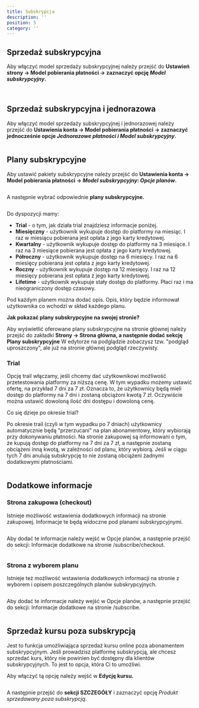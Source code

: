 ```yaml
---
title: Subskrypcja
description: ''
position: 5
category: ''
---
```


## Sprzedaż subskrypcyjna
Aby włączyć model sprzedaży subskrypcyjnej należy przejść do **Ustawień strony -> Model pobierania płatności -> zaznaczyć opcję *Model subskrypcyjny*.**

<br>

## Sprzedaż subskrypcyjna i jednorazowa
Aby włączyć model sprzedaży subskrypcyjnej i jednorazowej należy przejść do **Ustawienia konta -> Model pobierania płatności -> zaznaczyć jednocześnie opcje *Jednorazowe płatności i Model subskrypcyjny*.**

<img src="/img/screen-sub-poj.png" alt=""/>


<br/>

## Plany subskrypcyjne

Aby ustawić pakiety subskrypcyjne należy przejść do **Ustawienia konta -> Model pobierania płatności -> *Model subskrypcyjny*: *Opcje planów*.**

<img src="/img/screen-sub-plany.png" alt=""/>

A następnie wybrać odpowiednie **plany subskrypcyjne.**

<img src="/img/screen-opcja-planow-1.jpg" alt=""/>

Do dyspozycji mamy:

* **Trial** - o tym, jak działa trial znajdziesz informacje poniżej.
* **Miesięczny** - użytkownik wykupuje dostęp do platformy na miesiąc. I raz w miesiącu pobierana jest opłata z jego karty kredytowej.
* **Kwartalny** - użytkownik wykupuje dostęp do platformy na 3 miesiące. I raz na 3 miesiące pobierana jest opłata z jego karty kredytowej.
* **Półroczny** - użytkownik wykupuje dostęp na 6 miesięcy. I raz na 6 miesięcy pobierana jest opłata z jego karty kredytowej.
* **Roczny** - użytkownik wykupuje dostęp na 12 miesięcy. I raz na 12 miesięcy pobierana jest opłata z jego karty kredytowej.
* **Lifetime** - użytkownik wykupuje stały dostęp do platformy. Płaci raz i ma nieograniczony dostęp czasowy. 

Pod każdym planem można dodać opis. Opis, który będzie informował użytkownika co wchodzi w skład każdego planu. 

**Jak pokazać plany subskrypcyjne na swojej stronie?**

Aby wyświetlić oferowane plany subskrypcyjne na stronie głównej należy przejść do zakładki **Strony -> Strona główna, a następnie dodać sekcję Plany subskrypcyjne** W edytorze na podglądzie zobaczysz tzw. "podgląd uproszczony", ale już na stronie głównej podgląd rzeczywisty.


### Trial

Opcję trail włączamy, jeśli chcemy dać użytkownikowi możliwość przetestowania platformy za niższą cenę. W tym wypadku możemy ustawić ofertę, na przykład 7 dni za 7 zł. Oznacza to, że użytkownicy będą mieli dostęp do platformy na 7 dni i zostaną obciążoni kwotą 7 zł. Oczywiście można ustawić dowoloną ilość dni dostępu i dowoloną cenę. 

Co się dzieje po okresie trial?

Po okresie trail (czyli w tym wypadku po 7 dniach) użytkownicy automatycznie będą "przerzucani" na plan abonamentowy, który wybiorają przy dokonywaniu płatności. Na stronie zakupowej są informowani o tym, że kupują dostęp do platformy na 7 dni za 7 zł, a następnie zostaną obciążeni inną kwotą, w zależności od planu, który wybiorą. Jeśli w ciągu tych 7 dni anulują subskrypcję to nie zostaną obciążeni żadnymi dodatkowymi płatnościami. 

<img src="/img/screen-opcja-planow-2.jpg" alt=""/>

<br>

## Dodatkowe informacje

### Strona zakupowa (checkout) 

Istnieje możliwość wstawienia dodatkowych informacji na stronie zakupowej. Informacje te będą widoczne pod planami subskrypcyjnymi. 

<img src="/img/screen-opcja-planow-3.jpg" alt=""/>


Aby dodać te informacje należy wejść w Opcje planów, a następnie przejść do sekcji: Informacje dodatkowe na stronie /subscribe/checkout.

<img src="/img/screen-opcja-planow-4.jpg" alt=""/>

### Strona z wyborem planu

Istnieje też możliwość wstawienia dodatkowych informacji na stronie z wyborem i opisem poszczególnych planów subskrypcyjnych.

<img src="/img/screen-opcja-planow-5.jpg" alt=""/>


Aby dodać te informacje należy wejść w Opcje planów, a następnie przejść do sekcji: Informacje dodatkowe na stronie /subscribe.

<img src="/img/screen-opcja-planow-6.jpg" alt=""/>

<br/>

## Sprzedaż kursu poza subskrypcją

Jest to funkcja umożliwiająca sprzedaż kursu online poza abonamentem subskrypcyjnym. Jeśli prowadzisz platformę subskrypcją, ale chcesz sprzedać kurs, który nie powinien być dostępny dla klientów subskrypcyjnych. To jest to opcja, która Ci to umożliwi. 

Aby włączyć tą opcję należy wejść w **Edycję kursu.** 

<img src="/img/screen-edycja-kursu.jpg" alt=""/>

A następnie przejść do **sekcji SZCZEGÓŁY** i zaznaczyć opcję *Produkt sprzedawany poza subskrypcją*. 

<img src="/img/screen-poza-subskrypcja.png" alt=""/>
